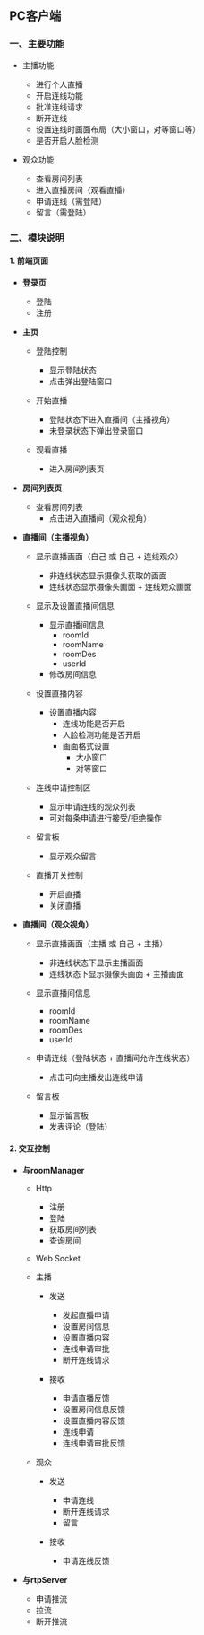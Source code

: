 ## PC客户端

### 一、主要功能

- 主播功能

  - 进行个人直播
  - 开启连线功能
  - 批准连线请求
  - 断开连线
  - 设置连线时画面布局（大小窗口，对等窗口等）
  - 是否开启人脸检测
  
- 观众功能
  
   - 查看房间列表
   - 进入直播房间（观看直播）
   - 申请连线（需登陆）
   - 留言（需登陆）
   
### 二、模块说明

#### 1. 前端页面

- **登录页**
  - 登陆
  - 注册

- **主页**
    - 登陆控制
      - 显示登陆状态
      - 点击弹出登陆窗口
         
    - 开始直播
      - 登陆状态下进入直播间（主播视角）
      - 未登录状态下弹出登录窗口
       
    - 观看直播
      - 进入房间列表页
       
- **房间列表页**
    - 查看房间列表
      - 点击进入直播间（观众视角）
    
- **直播间（主播视角）**
    - 显示直播画面（自己 或 自己 + 连线观众）
      - 非连线状态显示摄像头获取的画面
      - 连线状态显示摄像头画面 + 连线观众画面
      
    - 显示及设置直播间信息
      - 显示直播间信息
        - roomId
        - roomName
        - roomDes
        - userId
      - 修改房间信息
      
    - 设置直播内容
      - 设置直播内容
        - 连线功能是否开启
        - 人脸检测功能是否开启
        - 画面格式设置
          - 大小窗口
          - 对等窗口
        
    - 连线申请控制区
        - 显示申请连线的观众列表
        - 可对每条申请进行接受/拒绝操作
        
    - 留言板
      - 显示观众留言
      
    - 直播开关控制
      - 开启直播
      - 关闭直播
      
- **直播间（观众视角）**
    - 显示直播画面（主播 或 自己 + 主播）
      - 非连线状态下显示主播画面
      - 连线状态下显示摄像头画面 + 主播画面
      
    - 显示直播间信息
       - roomId
       - roomName
       - roomDes
       - userId    
         
    - 申请连线（登陆状态 + 直播间允许连线状态）
      - 点击可向主播发出连线申请
      
    - 留言板
      - 显示留言板
      - 发表评论（登陆）
    
  
#### 2. 交互控制

- **与roomManager**
  - Http
    - 注册
    - 登陆
    - 获取房间列表
    - 查询房间
    
  - Web Socket
  - 主播
    - 发送
      - 发起直播申请
      - 设置房间信息
      - 设置直播内容
      - 连线申请审批
      - 断开连线请求
      
    - 接收
      - 申请直播反馈
      - 设置房间信息反馈
      - 设置直播内容反馈
      - 连线申请
      - 连线申请审批反馈
      
  - 观众
    - 发送
      - 申请连线
      - 断开连线请求
      - 留言
      
    - 接收
      - 申请连线反馈
  
  
- **与rtpServer**
  
  - 申请推流
  - 拉流
  - 断开推流
   
 